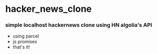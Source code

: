 # hacker_news_clone

<h3> simple localhost hackernews clone using HN algolia's API</h3>
<ul>
<li>using parcel</li>
<li>js promises</li>
<li>that's it!</li>
</ul>

